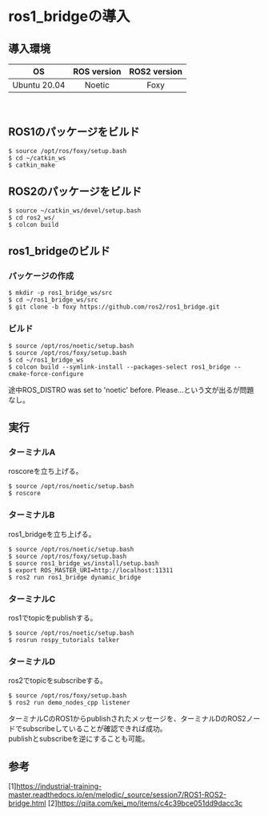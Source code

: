 # ros1_bridgeの導入


## 導入環境

| OS | ROS version | ROS2 version |
|:-:|:-:|:-:|
| Ubuntu 20.04 | Noetic | Foxy |

<br>

## ROS1のパッケージをビルド

```
$ source /opt/ros/foxy/setup.bash
$ cd ~/catkin_ws
$ catkin_make
```

## ROS2のパッケージをビルド

```
$ source ~/catkin_ws/devel/setup.bash
$ cd ros2_ws/
$ colcon build
```

## ros1_bridgeのビルド

### パッケージの作成
```
$ mkdir -p ros1_bridge_ws/src
$ cd ~/ros1_bridge_ws/src
$ git clone -b foxy https://github.com/ros2/ros1_bridge.git
```

### ビルド

```
$ source /opt/ros/noetic/setup.bash
$ source /opt/ros/foxy/setup.bash
$ cd ~/ros1_bridge_ws
$ colcon build --symlink-install --packages-select ros1_bridge --cmake-force-configure
```
途中ROS_DISTRO was set to 'noetic' before. Please...という文が出るが問題なし。

## 実行

### ターミナルA

roscoreを立ち上げる。
```
$ source /opt/ros/noetic/setup.bash
$ roscore
```

### ターミナルB

ros1_bridgeを立ち上げる。
```
$ source /opt/ros/noetic/setup.bash
$ source /opt/ros/foxy/setup.bash
$ source ros1_bridge_ws/install/setup.bash
$ export ROS_MASTER_URI=http://localhost:11311
$ ros2 run ros1_bridge dynamic_bridge
```

### ターミナルC

ros1でtopicをpublishする。
```
$ source /opt/ros/noetic/setup.bash
$ rosrun rospy_tutorials talker
```

### ターミナルD

ros2でtopicをsubscribeする。
```
$ source /opt/ros/foxy/setup.bash
$ ros2 run demo_nodes_cpp listener
```

ターミナルCのROS1からpublishされたメッセージを、ターミナルDのROS2ノードでsubscribeしていることが確認できれば成功。<br>
publishとsubscribeを逆にすることも可能。

## 参考
[1]https://industrial-training-master.readthedocs.io/en/melodic/_source/session7/ROS1-ROS2-bridge.html
[2]https://qiita.com/kei_mo/items/c4c39bce051dd9dacc3c
